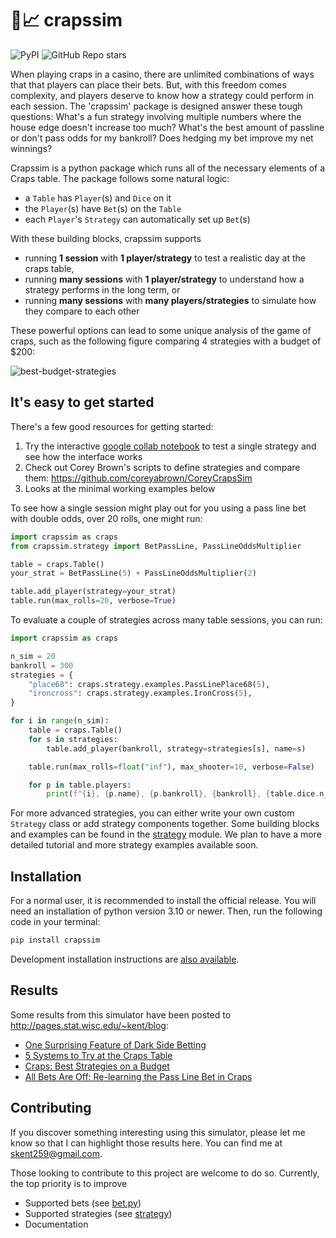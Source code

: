# :game_die::chart_with_upwards_trend: crapssim
![PyPI](https://img.shields.io/pypi/v/crapssim)
![GitHub Repo stars](https://img.shields.io/github/stars/skent259/crapssim?style=social)

When playing craps in a casino, there are unlimited combinations of ways that that players can place their bets. But, with this freedom comes complexity, and players deserve to know how a strategy could perform in each session. The 'crapssim' package is designed answer these tough questions: What's a fun strategy involving multiple numbers where the house edge doesn't increase too much? What's the best amount of passline or don't pass odds for my bankroll? Does hedging my bet improve my net winnings? 

Crapssim is a python package which runs all of the necessary elements of a Craps table.  The package follows some natural logic: 

- a `Table` has `Player`(s) and `Dice` on it
- the `Player`(s) have `Bet`(s) on the `Table` 
- each `Player`'s `Strategy` can automatically set up `Bet`(s)

With these building blocks, crapssim supports 

- running **1 session** with **1 player/strategy** to test a realistic day at the craps table,
- running **many sessions** with **1 player/strategy** to understand how a strategy performs in the long term, or
- running **many sessions** with **many players/strategies** to simulate how they compare to each other

These powerful options can lead to some unique analysis of the game of craps, such as the following figure comparing 4 strategies with a budget of $200:

![best-budget-strategies](https://user-images.githubusercontent.com/41379385/109597132-404bc280-7add-11eb-848c-1981d57d100a.png)

## It's easy to get started

There's a few good resources for getting started:

1. Try the interactive [google collab notebook](https://github.com/skent259/crapssim/blob/master/crapssim_sandbox.ipynb) to test a single strategy and see how the interface works 
2. Check out Corey Brown's scripts to define strategies and compare them: https://github.com/coreyabrown/CoreyCrapsSim 
3. Looks at the minimal working examples below


To see how a single session might play out for you using a pass line bet with double odds, over 20 rolls, one might run:

```python
import crapssim as craps
from crapssim.strategy import BetPassLine, PassLineOddsMultiplier

table = craps.Table()
your_strat = BetPassLine(5) + PassLineOddsMultiplier(2)

table.add_player(strategy=your_strat)
table.run(max_rolls=20, verbose=True)
```

To evaluate a couple of strategies across many table sessions, you can run:

```python
import crapssim as craps

n_sim = 20
bankroll = 300
strategies = {
    "place68": craps.strategy.examples.PassLinePlace68(5),
    "ironcross": craps.strategy.examples.IronCross(5),
}

for i in range(n_sim):
    table = craps.Table()
    for s in strategies:
        table.add_player(bankroll, strategy=strategies[s], name=s)

    table.run(max_rolls=float("inf"), max_shooter=10, verbose=False)

    for p in table.players:
        print(f"{i}, {p.name}, {p.bankroll}, {bankroll}, {table.dice.n_rolls}")
```

For more advanced strategies, you can either write your own custom `Strategy` class or add strategy components together.  Some building blocks and examples can be found in the [strategy](./crapssim/strategy/) module. We plan to have a more detailed tutorial and more strategy examples available soon.

## Installation

For a normal user, it is recommended to install the official release. You will 
need an installation of python version 3.10 or newer.  Then, run the following 
code in your terminal: 

```python
pip install crapssim
```

Development installation instructions are [also available](./doc/installation.rst).

## Results

Some results from this simulator have been posted to http://pages.stat.wisc.edu/~kent/blog:
- [One Surprising Feature of Dark Side Betting](https://pages.stat.wisc.edu/~kent/blog/2021.10.24/dark-side-surprises.html)
- [5 Systems to Try at the Craps Table](http://pages.stat.wisc.edu/~kent/blog/2021.02.22/five_craps_systems.html)
- [Craps: Best Strategies on a Budget](http://pages.stat.wisc.edu/~kent/blog/2019.07.31_Craps_Budget/craps_best-strategies-on-a-budget.html)
- [All Bets Are Off: Re-learning the Pass Line Bet in Craps](http://pages.stat.wisc.edu/~kent/blog/2019.02.28_Craps_Passline/passline-and-odds.html)


## Contributing 

If you discover something interesting using this simulator, please let me know so that I can highlight those results here.  You can find me at skent259@gmail.com.

Those looking to contribute to this project are welcome to do so.  Currently, the top priority is to improve

- Supported bets (see [bet.py](./crapssim/bet.py))
- Supported strategies (see [strategy](./crapssim/strategy))
- Documentation



